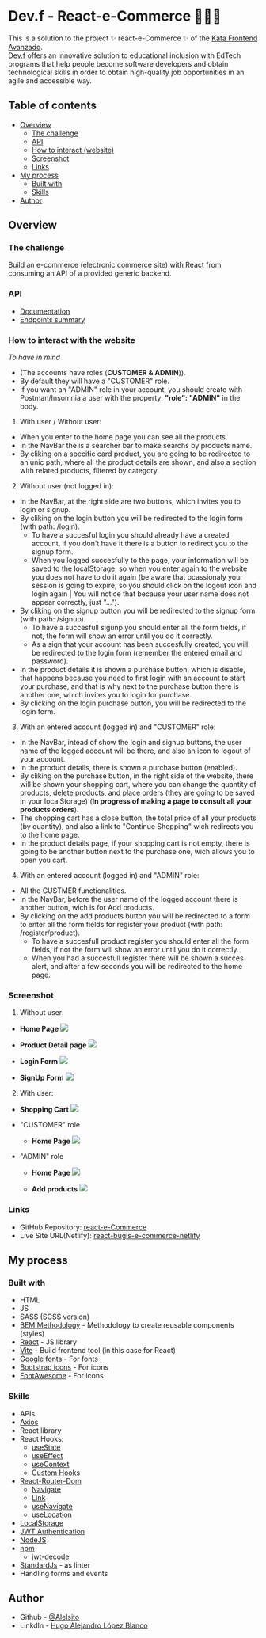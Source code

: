 # Dev.f - React-e-Commerce 🎃🛒🎃

This is a solution to the project ✨ react-e-Commerce ✨ of the [Kata Frontend Avanzado](https://www.devf.la/master/encoding/mx).\
[Dev.f](https://www.devf.la/) offers an innovative solution to educational inclusion with EdTech programs that help people become software developers and obtain technological skills in order to obtain high-quality job opportunities in an agile and accessible way. 

## Table of contents

- [Overview](#overview)
  - [The challenge](#the-challenge)
  - [API](#api)
  - [How to interact (website)](#how-to-interact-with-the-website)
  - [Screenshot](#screenshot)
  - [Links](#links)
- [My process](#my-process)
  - [Built with](#built-with)
  - [Skills](#skills)
- [Author](#author)

## Overview

### The challenge

Build an e-commerce (electronic commerce site) with React from consuming an API of a provided generic backend.

### API

- [Documentation](https://documenter.getpostman.com/view/807695/Tzm6jvYY)
- [Endpoints summary](https://ecomerce-master.herokuapp.com/docs)

### How to interact with the website

*To have in mind* 
  - (The accounts have roles (**CUSTOMER & ADMIN**)).
  - By default they will have a "CUSTOMER" role.
  - If you want an "ADMIN" role in your account, you should create with Postman/Insomnia a user with the property: **"role": "ADMIN"** in the body.

1. With user / Without user:
  - When you enter to the home page you can see all the products.
  - In the NavBar the is a searcher bar to make searchs by products name.
  - By cliking on a specific card product, you are going to be redirected to an unic path, where all the product details are shown, and also a section with related products, filtered by category.

2. Without user (not logged in):
  - In the NavBar, at the right side are two buttons, which invites you to login or signup.
  - By cliking on the login button you will be redirected to the login form (with path: /login).
    - To have a succesful login you should already have a created account, if you don't have it there is a button to redirect you to the signup form.
    - When you logged succesfully to the page, your information will be saved to the localStorage, so when you enter again to the website you does not have to do it again (be aware that ocassionaly your session is going to expire, so you should click on the logout icon and login again | You will notice that because your user name does not appear correctly, just "...").
  - By cliking on the signup button you will be redirected to the signup form (with path: /signup).
    - To have a succesfull sigunp you should enter all the form fields, if not, the form will show an error until you do it correctly.
    - As a sign that your account has been succesfully created, you will be redirected to the login form (remember the entered email and password).
  - In the product details it is shown a purchase button, which is disable, that happens because you need to first login with an account to start your purchase, and that is why next to the purchase button there is another one, which invites you to login for purchase.
  - By clicking on the login purchase button, you will be redirected to the login form.

3. With an entered account (logged in) and "CUSTOMER" role:
  - In the NavBar, intead of show the login and signup buttons, the user name of the logged account will be there, and also an icon to logout of your account.
  - In the product details, there is shown a purchase button (enabled).
  - By cliking on the purchase button, in the right side of the website, there will be shown your shopping cart, where you can change the quantity of products, delete products, and place orders (they are going to be saved in your localStorage) (**In progress of making a page to consult all your products orders**).
  - The shopping cart has a close button, the total price of all your products (by quantity), and also a link to "Continue Shopping" wich redirects you to the home page.
  - In the product details page, if your shopping cart is not empty, there is going to be another button next to the purchase one, wich allows you to open you cart.

4. With an entered account (logged in) and "ADMIN" role:
  - All the CUSTMER functionalities.
  - In the NavBar, before the user name of the logged account there is another button, wich is for Add products.
  - By clicking on the add products button you will be redirected to a form to enter all the form fields for register your product (with path: /register/product).
    - To have a succesfull product register you should enter all the form fields, if not the form will show an error until you do it correctly.
    - When you had a succesfull register there will be shown a succes alert, and after a few seconds you will be redirected to the home page.

### Screenshot

1. Without user:
  - **Home Page**
  ![](./src/assets/screenshots/Without-user/home-page.png)

  - **Product Detail page**
  ![](./src/assets/screenshots/Without-user/product-detail.png)
  
  - **Login Form**
  ![](./src/assets/screenshots/Without-user/login-form.png)

  - **SignUp Form**
  ![](./src/assets/screenshots/Without-user/signup-form.png)

2. With user:
  - **Shopping Cart**
  ![](./src/assets/screenshots/With-user/shopping-cart.png)

  - "CUSTOMER" role
    - **Home Page**
    ![](./src/assets/screenshots/With-user/CUSTOMER-role/home-page.png)

  - "ADMIN" role
    - **Home Page**
    ![](./src/assets/screenshots/With-user/ADMIN-role/home-page.png)

    - **Add products**
    ![](./src/assets/screenshots/With-user/ADMIN-role/add-products-form.png)


### Links

- GitHub Repository: [react-e-Commerce](https://github.com/Alelsito/react-e-Commerce)
- Live Site URL(Netlify): [react-bugis-e-commerce-netlify](https://react-bugis-e-commerce.netlify.app/)

## My process

### Built with

- HTML
- JS
- SASS (SCSS version)
- [BEM Methodology](https://getbem.com/) - Methodology to create reusable components (styles)
- [React](https://reactjs.org/) - JS library
- [Vite](https://vitejs.dev/) - Build frontend tool (in this case for React)
- [Google fonts](https://fonts.google.com/) - For fonts
- [Bootstrap icons](https://icons.getbootstrap.com/) - For icons
- [FontAwesome](https://fontawesome.com/) - For icons


### Skills

- APIs
- [Axios](https://axios-http.com/docs/intro)
- React library
- React Hooks:
    - [useState](https://reactjs.org/docs/hooks-state.html)
    - [useEffect](https://reactjs.org/docs/hooks-effect.html)
    - [useContext](https://reactjs.org/docs/hooks-reference.html#usecontext)
    - [Custom Hooks](https://reactjs.org/docs/hooks-custom.html)
- [React-Router-Dom](https://reactrouter.com/en/main)
    - [Navigate](https://reactrouter.com/en/main/components/navigate)
    - [Link](https://reactrouter.com/en/main/components/link)
    - [useNavigate](https://reactrouter.com/en/main/hooks/use-navigate)
    - [useLocation](https://reactrouter.com/en/main/hooks/use-location)
- [LocalStorage](https://developer.mozilla.org/es/docs/Web/API/Window/localStorage)
- [JWT Authentication](https://jwt.io/introduction)
- [NodeJS](https://nodejs.org/en/)
- [npm](https://www.npmjs.com/)
    - [jwt-decode](https://www.npmjs.com/package/jwt-decode)
- [StandardJs](https://standardjs.com/) - as linter
- Handling forms and events

## Author

- Github - [@Alelsito](https://github.com/Alelsito)
- LinkdIn - [Hugo Alejandro López Blanco](https://www.linkedin.com/in/hugolopezblanco/)
